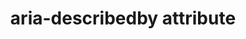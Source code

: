 ---
{
  "title": "aria-describedby attribute",
  "description": "Identifies the element (or elements) that describes the object. See related aria-labelledby.",
  "category": "aria",
  "keywords": [
    "aria-describedby attribute"
  ],
  "last_test_date": "2019-01-06",
  "test_results_url": "https://a11ysupport.io/tech/aria/aria-describedby_attribute",
  "test_url": "https://a11ysupport.io/tech/aria/aria-describedby_attribute",
  "stats": {
    "jaws": {
      "chrome": {
        "72": "y"
      },
      "ie": {
        "11": "y"
      },
      "firefox": {
        "60": "y"
      },
      "edge": {
        "44": "n"
      }
    },
    "narrator": {
      "edge": {
        "88": "y"
      }
    },
    "nvda": {
      "chrome": {
        "80": "y"
      },
      "firefox": {
        "72-86": "y"
      }
    },
    "orca": {
      "firefox": {
        "86": "u"
      }
    },
    "vo_ios": {
      "ios_saf": {
        "12.1.4-14.4": "a"
      }
    },
    "vo_macos": {
      "safari": {
        "12.0.3-14.0.3": "a"
      }
    },
    "talkback": {
      "and_chr": {
        "75": "y"
      }
    }
  },
  "links": {
    "ARIA spec for aria-describedby": "https://www.w3.org/TR/wai-aria-1.1/#aria-describedby"
  }
}
---